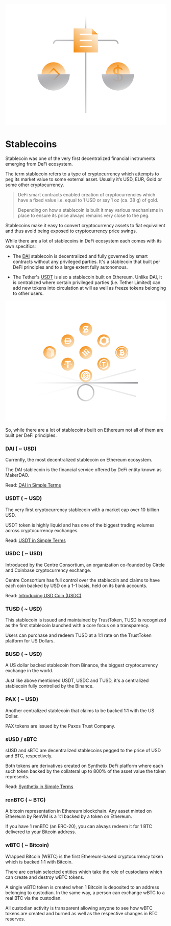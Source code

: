 ![](images/defi5-Main-l.png)

# Stablecoins

Stablecoin was one of the very first decentralized financial instruments emerging from DeFi ecosystem. 

The term stablecoin refers to a type of cryptocurrency which attempts to peg its market value to some external asset. Usually it’s USD, EUR, Gold or some other cryptocurrency.

> DeFi smart contracts enabled creation of cryptocurrencies which have a fixed value i.e. equal to 1 USD or say 1 oz (ca. 38 g) of gold. 
>
> Depending on how a stablecoin is built it may various mechanisms in place to ensure its price always remains very close to the peg. 

Stablecoins make it easy to convert cryptocurrency assets to fiat equivalent and thus avoid being exposed to cryptocurrency price swings.

While there are a lot of stablecoins in DeFi ecosystem each comes with its own specifics:

- The [DAI](/guides/token_guides/makerdao.md) stablecoin is decentralized and fully governed by smart contracts without any privileged parties. It's a stablecoin that built per DeFi principles and to a large extent fully autonomous.

- The Tether's [USDT](/guides/token_guides/tether.md) is also a stablecoin built on Ethereum. Unlike DAI, it is centralized where certain privileged parties (i.e. Tether Limited) can add new tokens into circulation at will as well as freeze tokens belonging to other users.

![](images/defi5-Stablecoins-l.png)

So, while there are a lot of stablecoins built on Ethereum not all of them are built per DeFi principles.

### DAI ( ~ USD)

Currently, the most decentralized stablecoin on Ethereum ecosystem. 
    
The DAI stablecoin is the financial service offered by DeFi entity known as MakerDAO.
    
Read: [DAI in Simple Terms](/guides/token_guides/makerdao.md)
    
### USDT ( ~ USD)

The very first cryptocurrency stablecoin with a market cap over 10 billion USD.
    
USDT token is highly liquid and has one of the biggest trading volumes across cryptocurrency exchanges.

Read: [USDT in Simple Terms](/guides/token_guides/tether.md)
            
### USDC ( ~ USD)

Introduced by the Centre Consortium, an organization co-founded by Circle and Coinbase cryptocurrency exchange.
    
Centre Consortium has full control over the stablecoin and claims to have each coin backed by USD on a 1-1 basis, held on its bank accounts.
    
Read: [Introducing USD Coin (USDC)](https://www.centre.io/usdc)
    
### TUSD ( ~ USD)

This stablecoin is issued and maintained by TrustToken, TUSD is recognized as the first stablecoin launched with a core focus on a transparency. 
    
Users can purchase and redeem TUSD at a 1:1 rate on the TrustToken platform for US Dollars.
    
### BUSD ( ~ USD)

A US dollar backed stablecoin from Binance, the biggest cryptocurrency exchange in the world. 
    
Just like above mentioned USDT, USDC and TUSD, it's a centralized stablecoin fully controlled by the Binance.
    
### PAX ( ~ USD)

Another centralized stablecoin that claims to be backed 1:1 with the US Dollar. 

PAX tokens are issued by the Paxos Trust Company.

### sUSD / sBTC

sUSD and sBTC are decentralized stablecoins pegged to the price of USD and BTC, respectively. 

Both tokens are derivatives created on Synthetix DeFi platform where each such token backed by the collateral up to 800% of the asset value the token represents.

Read: [Synthetix in Simple Terms](/guides/token_guides/synthetix.md)
    
### renBTC  ( ~ BTC)

A bitcoin representation in Ethereum blockchain. Any asset minted on Ethereum by RenVM is a 1:1 backed by a token on Ethereum. 

If you have 1 renBTC (an ERC-20), you can always redeem it for 1 BTC delivered to your Bitcoin address. 
    
### wBTC  ( ~ Bitcoin)

Wrapped Bitcoin (WBTC) is the first Ethereum-based cryptocurrency token which is backed 1:1 with Bitcoin.
    
There are certain selected entities which take the role of custodians which can create and destroy wBTC tokens.
     
A single wBTC token is created when 1 Bitcoin is deposited to an address belonging to custodian. In the same way, a person can exchange wBTC to a real BTC via the custodian.
     
All custodian activity is transparent allowing anyone to see how wBTC tokens are created and burned as well as the respective changes in BTC reserves.
